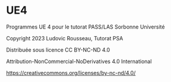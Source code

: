 # UE4
Programmes  UE 4 pour le tutorat  PASS/LAS Sorbonne Université 

Copyright 2023 Ludovic Rousseau, Tutorat PSA

Distribuée sous licence CC BY-NC-ND 4.0 

Attribution-NonCommercial-NoDerivatives 4.0 International  

https://creativecommons.org/licenses/by-nc-nd/4.0/
